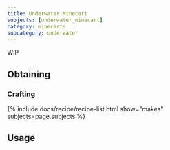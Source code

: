 ```yaml
---
title: Underwater Minecart
subjects: [underwater_minecart]
category: minecarts
subcategory: underwater
---
```


WIP

Obtaining
---------

### Crafting
{% include docs/recipe/recipe-list.html show="makes" subjects=page.subjects %}

Usage
-----
